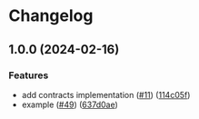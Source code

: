 # Changelog

## 1.0.0 (2024-02-16)


### Features

* add contracts implementation ([#11](https://github.com/ChainSafe/hardhat-plugin-multichain-deploy/issues/11)) ([114c05f](https://github.com/ChainSafe/hardhat-plugin-multichain-deploy/commit/114c05f109e489cce619661f548dff7d15f87b7a))
* example ([#49](https://github.com/ChainSafe/hardhat-plugin-multichain-deploy/issues/49)) ([637d0ae](https://github.com/ChainSafe/hardhat-plugin-multichain-deploy/commit/637d0aedeb6434b22f35fef819a9a71b1cdf8b6d))
